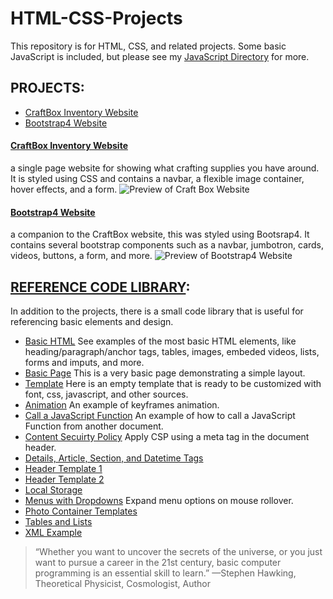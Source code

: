 # HTML-CSS-Projects
This repository is for HTML, CSS, and related projects. Some basic JavaScript is included, but please see my [JavaScript Directory](https://github.com/serengetijade/JavaScript) for more. 

## PROJECTS:
- [CraftBox Inventory Website](https://github.com/serengetijade/HTMLandCSS/tree/main/projects/HTMLandCSSWebsite)
- [Bootstrap4 Website](https://github.com/serengetijade/HTMLandCSS/tree/main/projects/Bootstrap4Project)

#### [CraftBox Inventory Website](https://github.com/serengetijade/HTMLandCSS/tree/main/projects/HTMLandCSSWebsite)
a single page website for showing what crafting supplies you have around. It is styled using CSS and contains a navbar, a flexible image container, hover effects, and a form. 
![Preview of Craft Box Website](https://raw.githubusercontent.com/serengetijade/HTMLandCSS/main/images/readme1.jpg)

#### [Bootstrap4 Website](https://github.com/serengetijade/HTMLandCSS/tree/main/projects/Bootstrap4Project)
a companion to the CraftBox website, this was styled using Bootsrap4. It contains several bootstrap components such as a navbar, jumbotron, cards, videos, buttons, a form, and more. 
![Preview of Bootstrap4 Website](https://raw.githubusercontent.com/serengetijade/HTMLandCSS/main/images/readme2.jpg)

## [REFERENCE CODE LIBRARY](https://github.com/serengetijade/HTMLandCSS/tree/main/html):
In addition to the projects, there is a small code library that is useful for referencing basic elements and design. 
- [Basic HTML](https://github.com/serengetijade/HTMLandCSS/blob/main/html/BasicHTML.html) See examples of the most basic HTML elements, like heading/paragraph/anchor tags, tables, images, embeded videos, lists, forms and imputs, and more. 
- [Basic Page](https://github.com/serengetijade/HTMLandCSS/blob/main/html/BasicPage.html) This is a very basic page demonstrating a simple layout.
- [Template](https://github.com/serengetijade/HTMLandCSS/blob/main/html/Template.html) Here is an empty template that is ready to be customized with font, css, javascript, and other sources. 
- [Animation](https://github.com/serengetijade/HTMLandCSS/blob/main/html/Animation1_HoverSlide.html) An example of keyframes animation.
- [Call a JavaScript Function](https://github.com/serengetijade/HTMLandCSS/blob/main/html/CallJavaScriptFunction.html) An example of how to call a JavaScript Function from another document. 
- [Content Secuirty Policy](https://github.com/serengetijade/HTMLandCSS/blob/main/html/ContentSecurityPolicy.html) Apply CSP using a meta tag in the document header.
- [Details, Article, Section, and Datetime Tags](https://github.com/serengetijade/HTMLandCSS/blob/main/html/DetailsTimeBookmarks.html)
- [Header Template 1](https://github.com/serengetijade/HTMLandCSS/blob/main/html/Header1-Background.html)
- [Header Template 2](https://github.com/serengetijade/HTMLandCSS/blob/main/html/Header2-Image.html)
- [Local Storage](https://github.com/serengetijade/HTMLandCSS/blob/main/html/LocalStorage.html)
- [Menus with Dropdowns](https://github.com/serengetijade/HTMLandCSS/blob/main/html/Menu_Rollover.html) Expand menu options on mouse rollover.
- [Photo Container Templates](https://github.com/serengetijade/HTMLandCSS/blob/main/html/Photo_Package.html)
- [Tables and Lists](https://github.com/serengetijade/HTMLandCSS/blob/main/html/Table_and_Lists.html)
- [XML Example](https://github.com/serengetijade/HTMLandCSS/blob/main/html/XML.html)

>“Whether you want to uncover the secrets of the universe, or you just want to pursue a career in the 21st century, basic computer programming is an essential skill to learn.”
—Stephen Hawking, Theoretical Physicist, Cosmologist, Author
